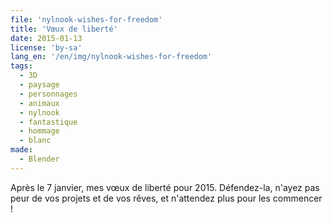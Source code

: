 ```yaml
---
file: 'nylnook-wishes-for-freedom'
title: 'Vœux de liberté'
date: 2015-01-13
license: 'by-sa'
lang_en: '/en/img/nylnook-wishes-for-freedom'
tags:
  - 3D
  - paysage
  - personnages
  - animaux
  - nylnook
  - fantastique
  - hommage
  - blanc
made:
  - Blender
---
```


Après le 7 janvier, mes vœux de liberté pour 2015. Défendez-la, n'ayez pas peur de vos projets et de vos rêves, et n'attendez plus pour les commencer !
